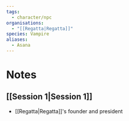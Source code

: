 ```yaml
---
tags:
  - character/npc
organisations:
  - "[[Regatta|Regatta]]"
species: Vampire
aliases:
  - Asana
---
```

# Notes
## [[Session 1|Session 1]]
- [[Regatta|Regatta]]'s founder and president


